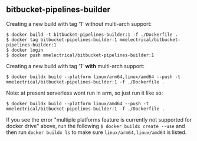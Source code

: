 ## bitbucket-pipelines-builder

Creating a new build with tag '1' without multi-arch support:

    $ docker build -t bitbucket-pipelines-builder:1 -f ./Dockerfile .
    $ docker tag bitbucket-pipelines-builder:1 mmelectrical/bitbucket-pipelines-builder:1
    $ docker login 
    $ docker push mmelectrical/bitbucket-pipelines-builder:1

Creating a new build with tag '1' **with** multi-arch support:

    $ docker buildx build --platform linux/arm64,linux/amd64 --push -t mmelectrical/bitbucket-pipelines-builder:1 -f ./Dockerfile .

Note: at present serverless wont run in arm, so just run it like so:

    $ docker buildx build --platform linux/amd64 --push -t mmelectrical/bitbucket-pipelines-builder:1 -f ./Dockerfile .

If you see the error "multiple platforms feature is currently not supported for docker drive" above, run the following `$ docker buildx create --use` and then run `docker buildx ls` to make sure `linux/arm64,linux/amd64` is listed.
